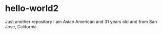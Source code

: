 # hello-world2
Just another repository
I am Asian American and 31 years old and from San Jose, California.

